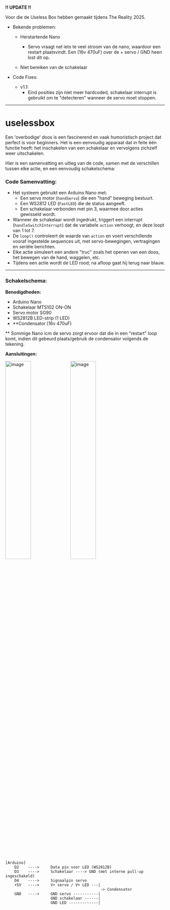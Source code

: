 
**!! UPDATE !!**

Voor die de Useless Box hebben gemaakt tijdens The Reality 2025.

  - Bekende problemen:
      
      - Herstartende Nano
          - Servo vraagt net iets te veel stroom van de nano, waardoor een restart plaatsvindt. Een (16v 470uF) over de + servo / GND heen lost dit op.

      - Niet bereiken van de schakelaar

  - Code Fixes:

      - v1.1: 
        - Eind posities zijn niet meer hardcoded, schakelaar interrupt is gebruikt om te "detecteren" wanneer de servo moet stoppen.
        
---

# uselessbox  
Een 'overbodige' doos is een fascinerend en vaak humoristisch project dat perfect is voor beginners. Het is een eenvoudig apparaat dat in feite één functie heeft: het inschakelen van een schakelaar en vervolgens zichzelf weer uitschakelen.

Hier is een samenvatting en uitleg van de code, samen met de verschillen tussen elke actie, en een eenvoudig schakelschema:

### Code Samenvatting:
- Het systeem gebruikt een Arduino Nano met:
  - Een servo motor (`handServo`) die een "hand" beweging bestuurt.
  - Een WS2812 LED (`FastLED`) die de status aangeeft.
  - Een schakelaar verbonden met pin 3, waarmee door acties gewisseld wordt.
- Wanneer de schakelaar wordt ingedrukt, triggert een interrupt (`handleSwitchInterrupt`) dat de variabele `action` verhoogt, en deze loopt van 1 tot 7.
- De `loop()` controleert de waarde van `action` en voert verschillende vooraf ingestelde sequences uit, met servo-bewegingen, vertragingen en seriële berichten.
- Elke actie simuleert een andere "truc" zoals het openen van een doos, het bewegen van de hand, waggelen, etc.
- Tijdens een actie wordt de LED rood; na afloop gaat hij terug naar blauw.

---

### Schakelschema:
**Benodigdheden:**
- Arduino Nano
- Schakelaar MTS102 ON-ON
- Servo motor SG90
- WS2812B LED-strip (1 LED)
- **Condensator (16v 470uF)

** Sommige Nano icm de servo zorgt ervoor dat die in een "restart" loop komt, indien dit gebeurd plaats/gebruik de condensator volgends de tekening.


**Aansluitingen:**

<img width="40%" alt="image" src="https://github.com/user-attachments/assets/e6bfdbff-8b79-42b7-83c0-9afd3b47a8c4" />
<img width="40%" alt="image" src="https://github.com/user-attachments/assets/83f27311-656a-47eb-88c0-1975f5dd8bba" />


```
[Arduino]
    D2    ---->     Data pin voor LED (WS2812B)
    D3    ---->     Schakelaar ----> GND (met interne pull-up ingeschakeld)
    D4    ---->     Signaalpin servo
    +5V   ---->     V+ servo / V+ LED ---|
                                          -> Condensator
    GND   ---->     GND servo -----------|
                    GND schakelaar ------| 
                    GND LED -------------|
```
